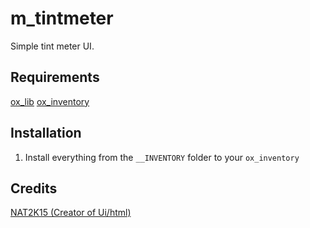 # m_tintmeter
Simple tint meter UI.

## Requirements
[ox_lib](https://github.com/CommunityOx/ox_lib/releases)
[ox_inventory](https://github.com/CommunityOx/ox_inventory/releases)

## Installation
1. Install everything from the ``__INVENTORY`` folder to your ``ox_inventory``

## Credits
[NAT2K15 (Creator of Ui/html)](https://github.com/NAT2K15/window-tint)
